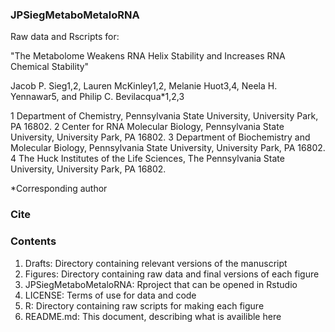 ### JPSiegMetaboMetaloRNA

Raw data and Rscripts for:

"The Metabolome Weakens RNA Helix Stability and Increases
RNA Chemical Stability"

Jacob P. Sieg1,2, Lauren McKinley1,2, Melanie Huot3,4, Neela H. Yennawar5,
 and Philip C. Bevilacqua*1,2,3
 
1 Department of Chemistry, Pennsylvania State University, University Park, PA 16802.
2 Center for RNA Molecular Biology, Pennsylvania State University, University Park, PA 16802.
3 Department of Biochemistry and Molecular Biology, Pennsylvania State University, University Park, PA 16802.
4 The Huck Institutes of the Life Sciences, The Pennsylvania State University, University Park, PA 16802.

*Corresponding author

### Cite

### Contents

1. Drafts: Directory containing relevant versions of the manuscript
2. Figures: Directory containing raw data and final versions of each figure
3. JPSiegMetaboMetaloRNA: Rproject that can be opened in Rstudio
4. LICENSE: Terms of use for data and code
5. R: Directory containing raw scripts for making each figure
6. README.md: This document, describing what is availible here

